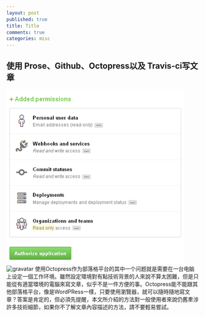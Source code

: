 ```yaml
---
layout: post
published: true
title: Title
comments: true
categories: misc
---
```


## 使用 Prose、Github、Octopress以及 Travis-ci写文章
![Travis-CI](/images/travis-ci.jpg)
![gravatar](/images/gravatar.jpg)
使用Octopress作为部落格平台的其中一个问题就是需要在一台电脑上设定一個工作环境。雖然設定環境對有點技術背景的人來說不算太困難，但是只能從有適當環境的電腦來寫文章，似乎不是一件方便的事。Octopress能不能跟其他部落格平台，像是WordPRess一樣，只要使用瀏覽器，就可以隨時隨地寫文章？答案是肯定的，但必須先提醒，本文所介紹的方法對一般使用者來說仍舊牽涉許多技術細節，如果你不了解文章內容描述的方法，請不要輕易嘗試。